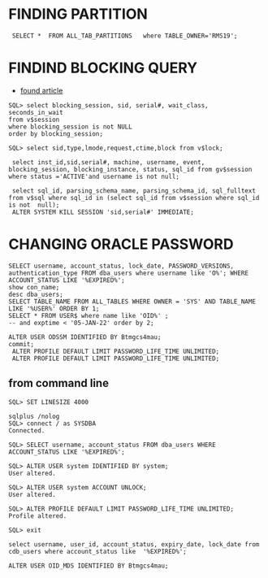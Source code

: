 # FINDING PARTITION
```
 SELECT *  FROM ALL_TAB_PARTITIONS   where TABLE_OWNER='RMS19';
```

# FINDIND BLOCKING QUERY
- [found article](http://www.dba-oracle.com/t_find_blocking_sessions.htm#:~:text=Answer%3A%20You%20can%20query%20the%20dba_blockers%20and%20dba_waiters,these%20related%20notes%20on%20finding%20Oracle%20blocking%20sessions%3A)
```
SQL> select blocking_session, sid, serial#, wait_class, seconds_in_wait 
from v$session
where blocking_session is not NULL 
order by blocking_session;

SQL> select sid,type,lmode,request,ctime,block from v$lock;

```

```
 select inst_id,sid,serial#, machine, username, event, blocking_session, blocking_instance, status, sql_id from gv$session where status ='ACTIVE'and username is not null; 

 select sql_id, parsing_schema_name, parsing_schema_id, sql_fulltext  from v$sql where sql_id in (select sql_id from v$session where sql_id is not  null);
 ALTER SYSTEM KILL SESSION 'sid,serial#' IMMEDIATE;
```

# CHANGING ORACLE PASSWORD

```
SELECT username, account_status, lock_date, PASSWORD_VERSIONS, authentication_type FROM dba_users where username like 'O%'; WHERE ACCOUNT_STATUS LIKE '%EXPIRED%';
show con_name;
desc dba_users;
SELECT TABLE_NAME FROM ALL_TABLES WHERE OWNER = 'SYS' AND TABLE_NAME LIKE '%USER%' ORDER BY 1;
SELECT * FROM USER$ where name like 'OID%' ;
-- and exptime < '05-JAN-22' order by 2;

ALTER USER ODSSM IDENTIFIED BY Btmgcs4mau;
commit;
 ALTER PROFILE DEFAULT LIMIT PASSWORD_LIFE_TIME UNLIMITED;
 ALTER PROFILE DEFAULT LIMIT PASSWORD_LIFE_TIME UNLIMITED;
 ```
## from command line
```
SQL> SET LINESIZE 4000

sqlplus /nolog
SQL> connect / as SYSDBA
Connected.

SQL> SELECT username, account_status FROM dba_users WHERE ACCOUNT_STATUS LIKE '%EXPIRED%';

SQL> ALTER USER system IDENTIFIED BY system;         
User altered.

SQL> ALTER USER system ACCOUNT UNLOCK;
User altered.

SQL> ALTER PROFILE DEFAULT LIMIT PASSWORD_LIFE_TIME UNLIMITED;
Profile altered.

SQL> exit

select username, user_id, account_status, expiry_date, lock_date from cdb_users where account_status like  '%EXPIRED%';

ALTER USER OID_MDS IDENTIFIED BY Btmgcs4mau;
```
